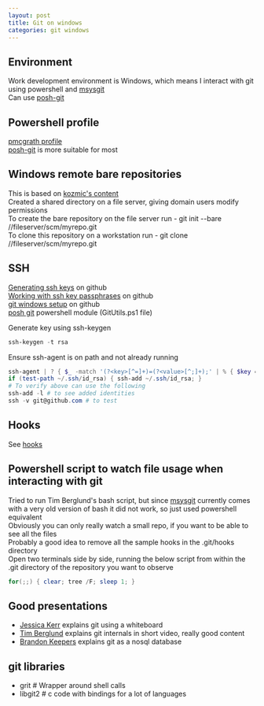 ```yaml
---
layout: post
title: Git on windows
categories: git windows
---
```



## Environment
Work development environment is Windows, which means I interact with git using powershell and [msysgit](http://msysgit.github.com/)  
Can use [posh-git](https://github.com/dahlbyk/posh-git)


## Powershell profile
[pmcgrath profile](https://github.com/pmcgrath/powershellprofile)  
[posh-git](https://github.com/dahlbyk/posh-git) is more suitable for most


## Windows remote bare repositories
This is based on [kozmic's content](http://kozmic.pl/2011/08/20/simple-guide-to-running-git-server-on-windows-in-local-network-kind-of/)  
Created a shared directory on a file server, giving domain users modify permissions  
To create the bare repository on the file server run - git init --bare //fileserver/scm/myrepo.git  
To clone this repository on a workstation run - git clone //fileserver/scm/myrepo.git


## SSH
[Generating ssh keys](https://help.github.com/articles/generating-ssh-keys) on github  
[Working with ssh key passphrases](https://help.github.com/articles/working-with-ssh-key-passphrases) on github  
[git windows setup](https://help.github.com/articles/set-up-git/#platform-windows/) on github  
[posh git](https://github.com/dahlbyk/posh-git) powershell module (GitUtils.ps1 file)

Generate key using ssh-keygen

```powershell
ssh-keygen -t rsa
```
Ensure ssh-agent is on path and not already running  

```powershell
ssh-agent | ? { $_ -match '(?<key>[^=]+)=(?<value>[^;]+);' | % { $key = $matches['key']; $value =$matches['value']; set-item env:$key $value; } }
if (test-path ~/.ssh/id_rsa) { ssh-add ~/.ssh/id_rsa; }
# To verify above can use the following
ssh-add -l # to see added identities
ssh -v git@github.com # to test
```


## Hooks
See [hooks](/git-hooks)


## Powershell script to watch file usage when interacting with git
Tried to run Tim Berglund's bash script, but since [msysgit](http://msysgit.github.com/) currently comes with a very old version of bash it did not work, so just used powershell equivalent  
Obviously you can only really watch a small repo, if you want to be able to see all the files  
Probably a good idea to remove all the sample hooks in the .git/hooks directory  
Open two terminals side by side, running the below script from within the .git directory of the repository you want to observe  

```powershell
for(;;) { clear; tree /F; sleep 1; }
```


## Good presentations
- [Jessica Kerr](http://vimeo.com/46010208) explains git using a whiteboard
- [Tim Berglund](http://vimeo.com/49478285) explains git internals in short video, really good content
- [Brandon Keepers](http://vimeo.com/44458223) explains git as a nosql database


## git libraries
- grit    # Wrapper around shell calls
- libgit2 # c code with bindings for a lot of languages


